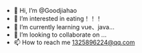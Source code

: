 - 👋 Hi, I’m @Goodjiahao
- 👀 I’m interested in eating！！！
- 🌱 I’m currently learning vue、java...
- 💞️ I’m looking to collaborate on ...
- 📫 How to reach me 1325896224@qq.com

<!---
Goodjiahao/Goodjiahao is a ✨ special ✨ repository because its `README.md` (this file) appears on your GitHub profile.
You can click the Preview link to take a look at your changes.
--->
